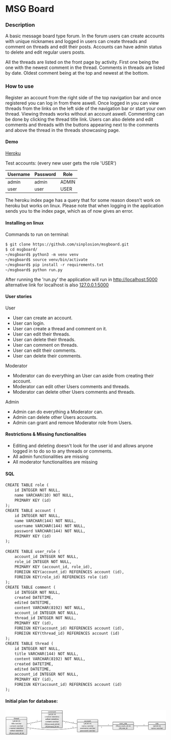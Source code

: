 # MSG Board

### Description
A basic message board type forum. In the forum users can create accounts with unique nicknames and logged in users can create threads and comment on threads and edit their posts. Accounts can have admin status to delete and edit regular users posts.

All the threads are listed on the front page by activity. First one being the one with the newest comment in the thread. Comments in threads are listed by date. Oldest comment being at the top and newest at the bottom.

### How to use

Register an account from the right side of the top navigation bar and once registered you can log in from there aswell. Once logged in you can view threads from the links on the left side of the navigation bar or start your own thread. Viewing threads works without an account aswell. Commenting can be done by clicking the thread title link. Users can also delete and edit comments and threads with the buttons appearing next to the comments and above the thread in the threads showcasing page.

#### Demo

[Heroku](https://msgboard-tsoha.herokuapp.com/)


Test accounts: (every new user gets the role 'USER')

|**Username**   |**Password**   |**Role**   |
|---------------|---------------|-----------|
|admin          |admin          |ADMIN      |
|user           |user          	|USER       |


The heroku index page has a query that for some reason doesn't work on heroku but works on linux. Please note that when logging in the application sends you to the index page, which as of now gives an error.


#### Installing on linux

Commands to run on terminal:
```
$ git clone https://github.com/sinplosion/msgboard.git
$ cd msgboard/
~/msgboard$ python3 -m venv venv
~/msgboard$ source venv/bin/activate
~/msgboard$ pip install -r requirements.txt
~/msgboard$ python run.py
```
After running the 'run.py' the application will run in [http://localhost:5000](http://localhost:5000) alternative link for localhost is also [127.0.0.1:5000](http://127.0.0.1:5000)


#### User stories

User

* User can create an account.
* User can login.
* User can create a thread and comment on it.
* User can edit their threads.
* User can delete their threads.
* User can comment on threads.
* User can edit their comments.
* User can delete their comments.

Moderator

* Moderator can do everything an User can aside from creating their account.
* Moderator can edit other Users comments and threads.
* Moderator can delete other Users comments and threads.

Admin

* Admin can do everything a Moderator can.
* Admin can delete other Users accounts.
* Admin can grant and remove Moderator role from Users.


#### Restrictions & Missing functionalities

* Editing and deleting doesn't look for the user id and allows anyone logged in to do so to any threads or comments.
* All admin functionalities are missing
* All moderator functionalities are missing


#### SQL

```
CREATE TABLE role (
	id INTEGER NOT NULL, 
	name VARCHAR(10) NOT NULL, 
	PRIMARY KEY (id)
);
CREATE TABLE account (
	id INTEGER NOT NULL, 
	name VARCHAR(144) NOT NULL, 
	username VARCHAR(144) NOT NULL, 
	password VARCHAR(144) NOT NULL, 
	PRIMARY KEY (id)
);

CREATE TABLE user_role (
	account_id INTEGER NOT NULL, 
	role_id INTEGER NOT NULL, 
	PRIMARY KEY (account_id, role_id), 
	FOREIGN KEY(account_id) REFERENCES account (id), 
	FOREIGN KEY(role_id) REFERENCES role (id)
);
CREATE TABLE comment (
	id INTEGER NOT NULL, 
	created DATETIME, 
	edited DATETIME, 
	content VARCHAR(8192) NOT NULL, 
	account_id INTEGER NOT NULL, 
	thread_id INTEGER NOT NULL, 
	PRIMARY KEY (id), 
	FOREIGN KEY(account_id) REFERENCES account (id), 
	FOREIGN KEY(thread_id) REFERENCES account (id)
);
CREATE TABLE thread (
	id INTEGER NOT NULL, 
	title VARCHAR(144) NOT NULL, 
	content VARCHAR(8192) NOT NULL, 
	created DATETIME, 
	edited DATETIME, 
	account_id INTEGER NOT NULL, 
	PRIMARY KEY (id), 
	FOREIGN KEY(account_id) REFERENCES account (id)
);

```

#### Initial plan for database:
![database diagram](https://github.com/sinplosion/msgboard/blob/master/documentation/database_diagram.png)
